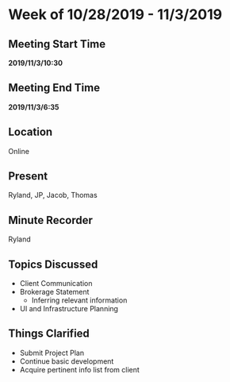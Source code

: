# Week of 10/28/2019 - 11/3/2019

## Meeting Start Time

**2019/11/3/10:30**

## Meeting End Time

**2019/11/3/6:35**

## Location

Online

## Present

Ryland, JP, Jacob, Thomas

## Minute Recorder

Ryland

## Topics Discussed

* Client Communication
* Brokerage Statement
  * Inferring relevant information
* UI and Infrastructure Planning

## Things Clarified

* Submit Project Plan
* Continue basic development
* Acquire pertinent info list from client
